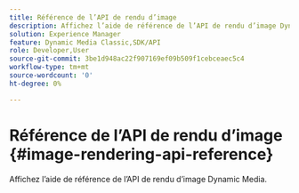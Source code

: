 ```yaml
---
title: Référence de l’API de rendu d’image
description: Affichez l’aide de référence de l’API de rendu d’image Dynamic Media.
solution: Experience Manager
feature: Dynamic Media Classic,SDK/API
role: Developer,User
source-git-commit: 3be1d948ac22f907169ef09b509f1cebceaec5c4
workflow-type: tm+mt
source-wordcount: '0'
ht-degree: 0%

---
```



# Référence de l’API de rendu d’image {#image-rendering-api-reference}

Affichez l’aide de référence de l’API de rendu d’image Dynamic Media.